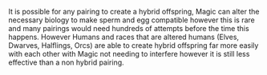 It is possible for any pairing to create a hybrid offspring, Magic can alter the necessary biology to make sperm and egg compatible however this is rare and many pairings would need hundreds of attempts before the time this happens. However Humans and races that are altered humans (Elves, Dwarves, Halflings, Orcs) are able to create hybrid offspring far more easily with each other with Magic not needing to interfere however it is still less effective than a non hybrid pairing.
